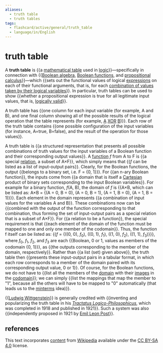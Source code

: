 ```yaml
---
aliases:
  - truth table
  - truth tables
tags:
  - flashcard/active/general/truth_table
  - language/in/English
---
```


# truth table

A __truth table__ is {{a [mathematical table](mathematical%20table.md) used in [logic](logic.md)}}—specifically in connection with {{[Boolean algebra](boolean%20algebra.md), [Boolean functions](boolean%20function.md), and [propositional calculus](propositional%20calculus.md)}}—which {{sets out the functional values of logical [expressions](expression%20(mathematics).md) on each of their functional arguments, that is, for each [combination of values taken by their logical variables](valuation%20(logic).md)}}. In particular, truth tables can be used to show {{whether a propositional expression is true for all legitimate input values, that is, [logically valid](validity%20(logic).md)}}. <!--SR:!2024-11-29,60,310!2024-11-14,45,290!2024-12-20,65,270!2024-12-01,62,310-->

A truth table has {{one column for each input variable (for example, A and B), and one final column showing all of the possible results of the logical operation that the table represents (for example, [A](#exclusive%20disjunction) [XOR](exclusive%20or.md) [B](#exclusive%20disjunction))}}. Each row of the truth table contains {{one possible configuration of the input variables (for instance, A=true, B=false), and the result of the operation for those values}}. <!--SR:!2025-01-15,90,290!2024-11-06,42,290-->

A truth table is {{a structured representation that presents all possible combinations of truth values for the input variables of a Boolean function and their corresponding output values}}. A [function](function%20(mathematics).md) _f_ from A to F is {{a special [relation](relation%20(mathematics).md), a subset of A×F}}, which simply means that {{_f_ can be listed as a list of input-output pairs}}. Clearly, for the Boolean functions, the output {{belongs to a binary set, i.e. F = {0, 1}<!-- flashcard separator -->}}. For {{an n-ary Boolean function}}, the inputs come from {{a domain that is itself a [Cartesian](cartesian%20product.md) product of binary sets corresponding to the input Boolean variables}}. For example for a binary function, _f_(A, B), the domain of _f_ is {{A×B, which can be listed as: A×B = {(A = 0, B = 0), (A = 0, B = 1), (A = 1, B = 0), (A = 1, B = 1)}<!-- flashcard separator -->}}. Each element in the domain represents {{a combination of input values for the variables A and B}}. These combinations now can be {{combined with the output of the function corresponding to that combination, thus forming the set of input-output pairs as a special relation that is a subset of A×F}}. For {{a relation to be a function}}, the special requirement is that {{each element of the domain of the function must be mapped to one and only one member of the codomain}}. Thus, the function f itself can be listed as: {{_f_ = {((0, 0), _f_<sub>0</sub>), ((0, 1), _f_<sub>1</sub>), ((1, 0), _f_<sub>2</sub>), ((1, 1), _f_<sub>3</sub>)}<!-- flashcard separator -->}}, where _f_<sub>0</sub>, _f_<sub>1</sub>, _f_<sub>2</sub>, and _f_<sub>3</sub> are each {{Boolean, 0 or 1, values as members of the codomain {0, 1}<!-- flashcard separator -->}}, as {{the outputs corresponding to the member of the domain, respectively}}. Rather than {{a list (set) given above}}, the truth table then {{presents these input-output pairs in a tabular format, in which each row corresponds to a member of the domain paired with its corresponding output value, 0 or 1}}. Of course, for the Boolean functions, we do not have to {{list all the members of the [domain](domain%20of%20a%20function.md) with their [images](image%20(mathematics).md) in the [codomain](codomain.md)}}; we can simply {{list the mappings that map the member to "1", because all the others will have to be mapped to "0" automatically (that leads us to the [minterms](canonical%20normal%20form.md#minterms) idea)}}. <!--SR:!2025-03-10,135,310!2024-11-25,57,310!2024-11-30,62,310!2024-11-09,46,290!2024-10-29,37,290!2024-11-29,60,310!2024-12-08,68,310!2024-11-30,61,310!2024-11-24,56,310!2024-11-26,58,310!2024-11-24,56,310!2024-12-03,64,310!2024-11-28,60,310!2024-11-29,61,310!2024-11-30,61,310!2024-11-07,43,290!2024-11-27,59,310!2024-12-01,63,310-->

{{[Ludwig Wittgenstein](Ludwig%20Wittgenstein.md)}} is generally credited with {{inventing and popularizing the truth table in his _[Tractatus Logico-Philosophicus](Tractatus%20Logico-Philosophicus.md)_, which was completed in 1918 and published in 1921}}. Such a system was also {{independently proposed in 1921 by [Emil Leon Post](Emil%20Leon%20Post.md)}}. <!--SR:!2025-01-02,78,270!2024-11-02,40,290!2024-11-02,40,290-->

## references

This text incorporates [content](https://en.wikipedia.org/wiki/truth_table) from [Wikipedia](Wikipedia.md) available under the [CC BY-SA 4.0](https://creativecommons.org/licenses/by-sa/4.0/) license.
